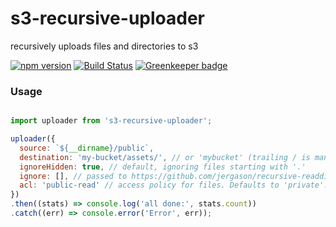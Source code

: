 s3-recursive-uploader
=====================

recursively uploads files and directories to s3

[![npm version](https://badge.fury.io/js/s3-recursive-uploader.svg)](https://badge.fury.io/js/s3-recursive-uploader) 
[![Build Status](https://travis-ci.org/dawson-org/s3-recursive-uploader.svg?branch=master)](https://travis-ci.org/dawson-org/s3-recursive-uploader) 
[![Greenkeeper badge](https://badges.greenkeeper.io/dawson-org/s3-recursive-uploader.svg)](https://greenkeeper.io/)

### Usage

```js

import uploader from 's3-recursive-uploader';

uploader({
  source: `${__dirname}/public`,
  destination: 'my-bucket/assets/', // or 'mybucket' (trailing / is mandatory iff specifying a prefix)
  ignoreHidden: true, // default, ignoring files starting with '.'
  ignore: [], // passed to https://github.com/jergason/recursive-readdir
  acl: 'public-read' // access policy for files. Defaults to 'private'. Passed to aws-sdk
})
.then((stats) => console.log('all done:', stats.count))
.catch((err) => console.error('Error', err));

```
